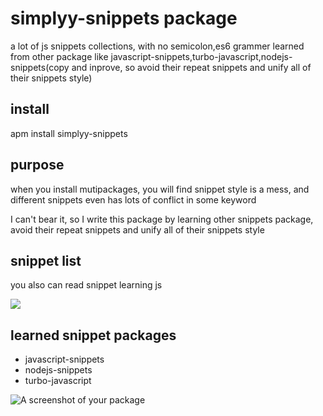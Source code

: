 # simplyy-snippets package
a lot of js snippets collections, with no semicolon,es6 grammer learned from other package like javascript-snippets,turbo-javascript,nodejs-snippets(copy and inprove, so avoid their repeat snippets and unify all of their snippets style)

## install
apm install simplyy-snippets

## purpose
when you install mutipackages, you will find snippet style is a mess, and different snippets even has lots of conflict in some keyword

I can't bear it, so I write this package by learning other snippets package, avoid their repeat snippets and unify all of their snippets style

## snippet list
you also can read snippet learning js

![](http://7xkpdt.com1.z0.glb.clouddn.com/9f771f6c35cf419f2ddea1e0580a84d1.png)

## learned snippet packages
- javascript-snippets
- nodejs-snippets
- turbo-javascript

![A screenshot of your package](https://f.cloud.github.com/assets/69169/2290250/c35d867a-a017-11e3-86be-cd7c5bf3ff9b.gif)
